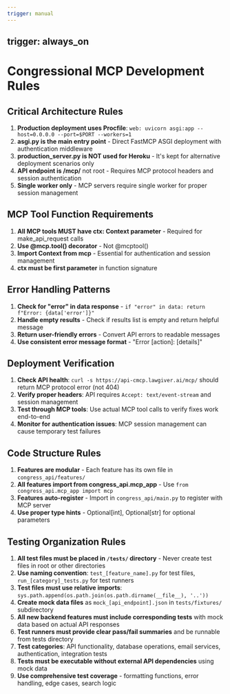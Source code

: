```yaml
---
trigger: manual
---
```


trigger: always_on
---

# Congressional MCP Development Rules

## Critical Architecture Rules
1. **Production deployment uses Procfile**: `web: uvicorn asgi:app --host=0.0.0.0 --port=$PORT --workers=1`
2. **asgi.py is the main entry point** - Direct FastMCP ASGI deployment with authentication middleware
3. **production_server.py is NOT used for Heroku** - It's kept for alternative deployment scenarios only
4. **API endpoint is /mcp/** not root - Requires MCP protocol headers and session authentication
5. **Single worker only** - MCP servers require single worker for proper session management


## MCP Tool Function Requirements
1. **All MCP tools MUST have ctx: Context parameter** - Required for make_api_request calls
2. **Use @mcp.tool() decorator** - Not @mcptool()
3. **Import Context from mcp** - Essential for authentication and session management
4. **ctx must be first parameter** in function signature

## Error Handling Patterns
1. **Check for "error" in data response** - `if "error" in data: return f"Error: {data['error']}"`
2. **Handle empty results** - Check if results list is empty and return helpful message
3. **Return user-friendly errors** - Convert API errors to readable messages
4. **Use consistent error message format** - "Error [action]: [details]"

## Deployment Verification
1. **Check API health**: `curl -s https://api-cmcp.lawgiver.ai/mcp/` should return MCP protocol error (not 404)
2. **Verify proper headers**: API requires `Accept: text/event-stream` and session management
3. **Test through MCP tools**: Use actual MCP tool calls to verify fixes work end-to-end
4. **Monitor for authentication issues**: MCP session management can cause temporary test failures

## Code Structure Rules
1. **Features are modular** - Each feature has its own file in `congress_api/features/`
2. **All features import from congress_api.mcp_app** - Use `from congress_api.mcp_app import mcp`
3. **Features auto-register** - Import in `congress_api/main.py` to register with MCP server
4. **Use proper type hints** - Optional[int], Optional[str] for optional parameters

## Testing Organization Rules
1. **All test files must be placed in `/tests/` directory** - Never create test files in root or other directories
2. **Use naming convention**: `test_[feature_name].py` for test files, `run_[category]_tests.py` for test runners
3. **Test files must use relative imports**: `sys.path.append(os.path.join(os.path.dirname(__file__), '..'))`
4. **Create mock data files** as `mock_[api_endpoint].json` in `tests/fixtures/` subdirectory
5. **All new backend features must include corresponding tests** with mock data based on actual API responses
6. **Test runners must provide clear pass/fail summaries** and be runnable from tests directory
7. **Test categories**: API functionality, database operations, email services, authentication, integration tests
8. **Tests must be executable without external API dependencies** using mock data
9. **Use comprehensive test coverage** - formatting functions, error handling, edge cases, search logic
